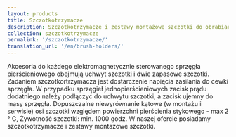 ```yaml
---
layout: products
title: Szczotkotrzymacze
description: Szczotkotrzymacze i zestawy montażowe szczotki do obrabiarek
collection: szczotkotrzymacze
permalink: '/szczotkotrzymacze/'
translation_url: '/en/brush-holders/'
---
```

Akcesoria do każdego elektromagnetycznie sterowanego sprzęgła pierścieniowego obejmują uchwyt szczotki i dwie zapasowe szczotki. Zadaniem szczotkortrzymacza jest dostarczenie napięcia zasilania do cewki sprzęgła. W przypadku sprzęgieł jednopierścieniowych zacisk prądu dodatniego należy podłączyć do uchwytu szczotki, a zacisk ujemny do masy sprzęgła. Dopuszczalne niewyrównanie kątowe (w montażu i serwisie) osi szczotki względem powierzchni pierścienia stykowego - max 2 ° C, Żywotność szczotki: min. 1000 godz. 
W naszej ofercie posiadamy szczotkotrzymacze i zestawy montażowe szczotki.